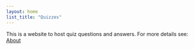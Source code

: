 ```yaml
---
layout: home
list_title: "Quizzes" 
---
```


This is a website to host quiz questions and answers.
For more details see: [About](about/)
